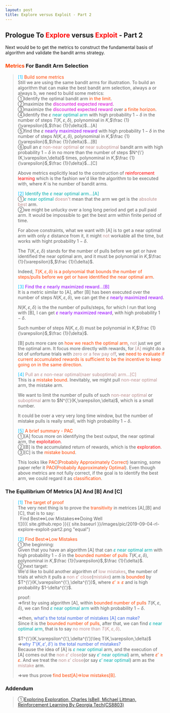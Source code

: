 ```yaml
---
layout: post
title: Explore versus Exploit - Part 2
---
```


## Prologue To <font color="Red">Explore</font> versus <font color="Red">Exploit</font> - Part 2
<p class="message">
Next would be to get the metrics to construct the fundamental basis of algorithm and validate the bandit arms strategy.
</p>

### <font color="OrangeRed">Metrics</font> For Bandit Arm Selection
><font color="DeepSkyBlue">[1]</font>
><font color="OrangeRed">Build some metrics</font>  
>Still we are using the same bandit arms for illustration.  To build an algorithm that can make the best bandit arm selection, always a or always b, we need to build some metrics:  
>&#10112;Identify the optimal bandit arm <font color="OrangeRed">in the limit</font>.    
>&#10113;maximize the <font color="#D600D6">discounted expected reward</font>.    
>&#10114;maximize the <font color="#D600D6">discounted expected reward</font> over <font color="OrangeRed">a finite horizon</font>.  
>&#10115;identify the $\varepsilon$ <font color="#00ADAD">near optimal arm</font> with high probability $1-\delta$ in the number of steps $T(K,\varepsilon,\delta)$, polynominal in $K$,$\frac {1}{\varepsilon}$,$\frac {1}{\delta}$...[A]  
>&#10116;find the $\varepsilon$ <font color="#9300FF">nearly maximized reward</font> with high probability $1-\delta$ in the number of steps $N(K,\varepsilon,\delta)$, polynominal in $K$,$\frac {1}{\varepsilon}$,$\frac {1}{\delta}$...[B]  
>&#10117;pull an $\varepsilon$ <font color="RosyBrown">non-near optimal</font> or <font color="RosyBrown">near suboptimal</font> bandit arm with high probability $1-\delta$ in no more than the number of steps $N^{\'}(K,\varepsilon,\delta)$ times, polynominal in $K$,$\frac {1}{\varepsilon}$,$\frac {1}{\delta}$...[C]  
>
>Above metrics explicitly lead to the construction of <font color="Red">reinforcement learning</font> which is the fashion we'd like the algorithm to be executed with, where $K$ is he number of bandit arms.  
>
><font color="DeepSkyBlue">[2]</font>
><font color="#00ADAD">Identify the $\varepsilon$ near optimal arm...[A]</font>  
>&#10112;<font color="#00ADAD">$\varepsilon$ near optimal</font> <font color="RosyBrown">doesn't</font> mean that the arm we get is the <font color="RosyBrown">absolute best</font> arm.  
>&#10113;we might be unlucky over a long long period and get a pull paid arm. It would be impossible to get the best arm within finite period of time.  
>
>For above constraints, what we want with [A] is to get a near optimal arm with only $\varepsilon$ distance from it, it might <font color="RosyBrown">not</font> workable all the time, but works with hight probability $1-\delta$.  
>
>The $T(K,\varepsilon,\delta)$ stands for the number of pulls before we get or have identified the near optimal arm, and it must be polynomial in $K$,$\frac {1}{\varepsilon}$,$\frac {1}{\delta}$.  
>
>Indeed, <font color="OrangeRed">$T(K,\varepsilon,\delta)$ is a polynomial that bounds the number of steps/pulls before we get or have identified the near optimal arm</font>.  
>
><font color="DeepSkyBlue">[3]</font>
><font color="#9300FF">Find the $\varepsilon$ nearly maximized reward...[B]</font>  
>It is a metric similar to [A], after [B] has been executed over the number of steps $N(K,\varepsilon,\delta)$, we can get the $\varepsilon$ <font color="#9300FF">nearly maximized reward</font>.  
>
>$N(K,\varepsilon,\delta)$ is the the number of pulls/steps, for which I run that long with [B], I can get <font color="#9300FF">$\varepsilon$ nearly maximized reward</font>, with high probability $1-\delta$.  
>
>Such number of steps $N(K,\varepsilon,\delta)$ must be polynomial in $K$,$\frac {1}{\varepsilon}$,$\frac {1}{\delta}$.  
>
>[B] puts more care on <font color="OrangeRed">how we reach the optimal arm</font>, <font color="RosyBrown">not</font> just we get the optimal arm.  It focus more directly with rewards, for <font color="RosyBrown">[A]</font> might do a lot of unfortune trials with <font color="RosyBrown">zero or a few pay off</font>, we <font color="OrangeRed">need to evaluate if current accumulated rewards is sufficient to be the incentive to keep going on in the same direction</font>.  
>
><font color="DeepSkyBlue">[4]</font>
><font color="RosyBrown">Pull an $\varepsilon$ non-near optimal(naer suboptimal) arm...[C]</font>  
>This is a <font color="OrangeRed">mistake bound</font>.  Inevitably, we might pull <font color="RosyBrown">non-near optimal</font> arm, the mistake arm.  
>
>We want to limit the number of pulls of such <font color="RosyBrown">non-near optimal</font> or <font color="RosyBrown">suboptimal</font> arm to $N^{\'}(K,\varepsilon,\delta)$, which is a small number.  
>
>It could be over a very very long time window, but the number of mistake pulls is really small, with high probability $1-\delta$.  
>
><font color="DeepSkyBlue">[5]</font>
><font color="OrangeRed">A brief summary - PAC</font>  
>&#10112;[A] focus more on identifying the best output, the near optimal arm, the <font color="Red">exploitation</font>.  
>&#10113;[B] is the accumulated return of rewards, which is the <font color="Red">exploration</font>.  
>&#10114;[C] is the <font color="OrangeRed">mistake bound</font>.  
>
>This looks like <font color="OrangeRed">PAC</font>(<font color="OrangeRed">Probabily Approximately Correct</font>) learning, some paper refer it <font color="OrangeRed">PAO</font>(<font color="OrangeRed">Probabily Approximately Optimal</font>).  Even though above metrics are not fully correct, if the goal is to identify the best arm, we could regard it as <font color="OrangeRed">classification</font>.  

### The Equilibrium Of Metrics [A] And [B] And [C]
><font color="DeepSkyBlue">[1]</font>
><font color="OrangeRed">The target of proof</font>  
>The very next thing is to prove the <font color="OrangeRed">transitivity</font> in metrices [A],[B] and [C], that is to say:  
>$\;\;$Find Best$\Leftrightarrow$Low Mistakes$\Leftrightarrow$Doing Well  
![]({{ site.github.repo }}{{ site.baseurl }}/images/pic/2019-09-04-rl-explore-exploit-part2.png "equal")
>
><font color="DeepSkyBlue">[2]</font>
><font color="OrangeRed">Find Best$\Rightarrow$Low Mistakes</font>  
>&#10112;the beginning:  
>Given that you have an algorithm [A] that can <font color="#00ADAD">$\varepsilon$ near optimal arm</font> with high probability $1-\delta$ in the <font color="OrangeRed">bounded number of pulls</font> $T(K,\varepsilon,\delta)$, polynominal in $K$,$\frac {1}{\varepsilon}$,$\frac {1}{\delta}$.  
>&#10113;next target:  
>We'd like to build another algorithm of <font color="RosyBrown">low mistakes</font>, the number of trials at which it pulls a <font color="RosyBrown">non $\varepsilon'$ close</font>(<font color="RosyBrown">mistake</font>) arm is <font color="OrangeRed">bounded</font> by $T^{\'}(K,\varepsilon^{\'},\delta^{\'})$, where <font color="OrangeRed">$\varepsilon'\geq\varepsilon$</font> and is high probability $1-\delta^{\'}$.  
>  
>proof:  
>$\Rightarrow$first by using algorithm [A], within <font color="OrangeRed">bounded number of pulls</font> $T(K,\varepsilon,\delta)$, we can find <font color="#00ADAD">$\varepsilon$ near optimal arm</font> with high probability $1-\delta$.  
>
>$\Rightarrow$then, <font color="RoyalBlue">what's the total number of mistakes [A] can make?</font>  
>Since it is the <font color="OrangeRed">bounded number of pulls</font>, after that, we can find <font color="#00ADAD">$\varepsilon$ near optimal arm</font>, that is to say <font color="RosyBrown">no more than $T(K,\varepsilon,\delta)$</font>.  
>
>$T^{\'}(K,\varepsilon^{\'},\delta^{\'})\leq T(K,\varepsilon,\delta)$  
>$\Rightarrow$<font color="RoyalBlue">why $T'(K,\varepsilon',\delta')$ is the total number of mistakes?</font>  
>Because the idea of [A] is <font color="#00ADAD">$\varepsilon$ near optimal</font> arm, and the execution of [A] comes out the <font color="RosyBrown">non $\varepsilon'$ close</font>(or say <font color="#00ADAD">$\varepsilon'$ near optimal</font>) arm, where <font color="OrangeRed">$\varepsilon'\geq\varepsilon$</font>.  And we treat the <font color="RosyBrown">non $\varepsilon'$ close</font>(or say <font color="#00ADAD">$\varepsilon'$ near optimal</font>) arm as the <font color="RosyBrown">mistake</font> arm.  
>
>$\Rightarrow$we thus prove <font color="OrangeRed">find best[A]$\Rightarrow$low mistakes[B]</font>.  

<!--
><font color="DeepSkyBlue">[3]</font>
><font color="OrangeRed">Low Mistakes$\Rightarrow$Doing Well</font>  
>
><font color="DeepSkyBlue">[4]</font>
><font color="OrangeRed">Doing Well$\Rightarrow$Find Best</font>  
>
-->

### Addendum
>&#10112;[Exploring Exploration, Charles IsBell, Michael Littman, Reinforcement Learning By Georgia Tech(CS8803)](https://classroom.udacity.com/courses/ud600/lessons/4402978778/concepts/44548888230923)  

<!-- Γ -->
<!-- \Omega -->
<!-- \cap intersection -->
<!-- \cup union -->
<!-- \frac{\Gamma(k + n)}{\Gamma(n)} \frac{1}{r^k}  -->
<!-- \mbox{\large$\vert$}\nolimits_0^\infty -->
<!-- \vert_0^\infty -->
<!-- \vert_{0.5}^{\infty} -->
<!-- &prime; ′ -->
<!-- &Prime; ″ -->
<!-- $E\lbrack X\rbrack$ -->
<!-- \overline{X_n} -->
<!-- \underset{Succss}P -->
<!-- \frac{{\overline {X_n}}-\mu}{S/\sqrt n} -->
<!-- \lim_{t\rightarrow\infty} -->
<!-- \int_{0}^{a}\lambda\cdot e^{-\lambda\cdot t}\operatorname dt -->
<!-- \Leftrightarrow -->
<!-- \prod_{v\in V} -->
<!-- \subset -->
<!-- \subseteq -->
<!-- \varnothing -->
<!-- \perp -->
<!-- \overset\triangle= -->
<!-- \left|X\right| -->
<!-- \xrightarrow{r_t} -->
<!-- \left\|?\right\| => ||?||-->
<!-- \left|?\right| => |?|-->
<!-- \lbrack BQ\rbrack => [BQ] -->
<!-- \subset -->
<!-- \subseteq -->

<!-- Notes -->
<!-- <font color="OrangeRed">items, verb, to make it the focus, mathematic expression</font> -->
<!-- <font color="Red">KKT</font> -->
<!-- <font color="Red">SMO heuristics</font> -->
<!-- <font color="Red">F</font> distribution -->
<!-- <font color="Red">t</font> distribution -->
<!-- <font color="DeepSkyBlue">suggested item, soft item</font> -->
<!-- <font color="RoyalBlue">old alpha, quiz, example</font> -->
<!-- <font color="Green">new alpha</font> -->

<!-- <font color="#C20000">conclusion, finding</font> -->
<!-- <font color="DeepPink">positive conclusion, finding</font> -->
<!-- <font color="RosyBrown">negative conclusion, finding</font> -->

<!-- <font color="#00ADAD">policy</font> -->
<!-- <font color="#6100A8">full observable</font> -->
<!-- <font color="#FFAC12">partial observable</font> -->
<!-- <font color="#EB00EB">stochastic</font> -->
<!-- <font color="#8400E6">state transition</font> -->
<!-- <font color="#D600D6">discount factor gamma $\gamma$</font> -->
<!-- <font color="#D600D6">$V(S)$</font> -->
<!-- <font color="#9300FF">immediate reward R(S)</font> -->

<!-- ### <font color="RoyalBlue">Example</font>: Illustration By Rainy And Sunny Days In One Week -->
<!-- <font color="RoyalBlue">[Question]</font> -->
<!-- <font color="DeepSkyBlue">[Answer]</font> -->

<!-- <font color="Brown">Notes::mjtsai1974</font> -->

<!-- 
[1]Given the vehicles pass through a highway toll station is $6$ per minute, what is the probability that no cars within $30$ seconds?
><font color="DeepSkyBlue">[1]</font>
><font color="OrangeRed">Given the vehicles pass through a highway toll station is $6$ per minute, what is the probability that no cars within $30$ seconds?</font>  
-->

<!--
><font color="DeepSkyBlue">[Notes]</font>
><font color="OrangeRed">Why at this moment, the Poisson and exponential probability come out with different result?</font>  
-->

<!-- https://www.medcalc.org/manual/gamma_distribution_functions.php -->
<!-- https://www.statlect.com/probability-distributions/student-t-distribution#hid5 -->
<!-- http://www.wiris.com/editor/demo/en/ -->